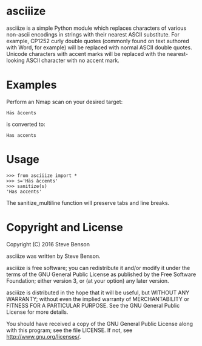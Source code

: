 # asciiize

asciiize is a simple Python module which replaces characters of various
non-ascii encodings in strings with their nearest ASCII substitute.  For
example, CP1252 curly double quotes (commonly found on text authored with
Word, for example) will be replaced with normal ASCII double quotes. 
Unicode characters with accent marks will be replaced with the
nearest-looking ASCII character with no accent mark.

# Examples

Perform an Nmap scan on your desired target:

```
Häs âccents
```

is converted to:

```
Has accents
```

# Usage

```
>>> from asciiize import *
>>> s='Häs âccents'
>>> sanitize(s)
'Has accents'
```

The sanitize_multiline function will preserve tabs and line breaks.

# Copyright and License

Copyright (C) 2016 Steve Benson

asciiize was written by Steve Benson.

asciiize is free software; you can redistribute it and/or modify it under
the terms of the GNU General Public License as published by the Free
Software Foundation; either version 3, or (at your option) any later
version.

asciiize is distributed in the hope that it will be useful, but WITHOUT ANY
WARRANTY; without even the implied warranty of MERCHANTABILITY or FITNESS
FOR A PARTICULAR PURPOSE.  See the GNU General Public License for more
details.

You should have received a copy of the GNU General Public License along with
this program; see the file LICENSE.  If not, see <http://www.gnu.org/licenses/>.
